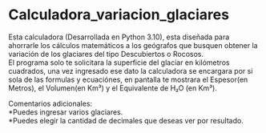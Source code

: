 # Calculadora_variacion_glaciares
Esta calculadora (Desarrollada en Python 3.10), esta diseñada para ahorrarle los cálculos matemáticos a los geógrafos que busquen obtener la variación de los glaciares del tipo Descubiertos o Rocosos.<br>El programa solo te solicitara la superficie del glaciar en kilómetros cuadrados, una vez ingresado ese dato la calculadora se encargara por si sola de las formulas y ecuaciónes, en pantalla te mostrara el Espesor(en Metros), el Volumen(en Km³) y el Equivalente de H₂O (en Km³). 

Comentarios adicionales:<br>
*Puedes ingresar varios glaciares.<br>
*Puedes elegir la cantidad de decimales que deseas ver por resultado.
